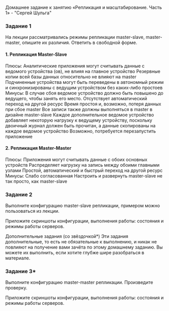 Домашнее задание к занятию «Репликация и масштабирование. Часть 1» - "Сергей Шульга"

### Задание 1
На лекции рассматривались режимы репликации master-slave, master-master, опишите их различия.
Ответить в свободной форме.
#### 1. Репликация Master-Slave
Плюсы:
Аналитические приложения могут считывать данные с ведомого устройства (ов), не влияя на главное устройство
Резервные копии всей базы данных относительно не влияют на master
Подчиненные устройства могут быть переведены в автономный режим и синхронизированы с ведущим устройством без каких-либо простоев
Минусы:
В случае сбоя ведомое устройство должно быть повышено до ведущего, чтобы занять его место. Отсутствует автоматический переход на другой ресурс
Время простоя и, возможно, потеря данных при сбое master
Все записи также должны выполняться в master в дизайне master-slave
Каждое дополнительное ведомое устройство добавляет некоторую нагрузку к ведущему устройству, поскольку двоичный журнал должен быть прочитан, а данные скопированы на каждое ведомое устройство
Возможно, потребуется перезапустить приложение

#### 2. Репликация Master-Master
Плюсы:
Приложения могут считывать данные с обоих основных устройств
Распределяет нагрузку на запись между обоими главными узлами
Простой, автоматический и быстрый переход на другой ресурс
Минусы:
Слабо согласованная
Настроить и развернуть master-slave не так просто, как master-slave


### Задание 2
Выполните конфигурацию master-slave репликации, примером можно пользоваться из лекции.

Приложите скриншоты конфигурации, выполнения работы: состояния и режимы работы серверов.

Дополнительные задания (со звёздочкой*)
Эти задания дополнительные, то есть не обязательные к выполнению, и никак не повлияют на получение вами зачёта по этому домашнему заданию. Вы можете их выполнить, если хотите глубже шире разобраться в материале.

### Задание 3*
Выполните конфигурацию master-master репликации. Произведите проверку.

Приложите скриншоты конфигурации, выполнения работы: состояния и режимы работы серверов.
